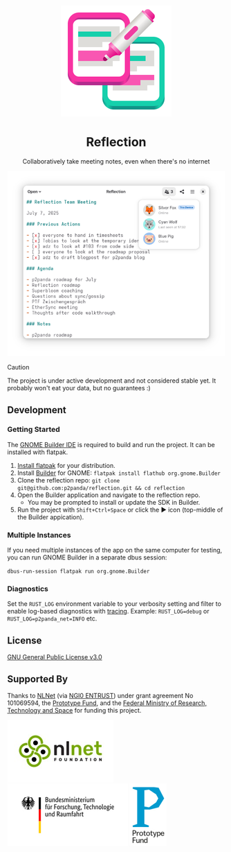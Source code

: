 <p align="center"><img src="reflection-app/data/icons/org.p2panda.reflection.svg"></p>
<h1 align="center">Reflection</h1>
<p align="center">Collaboratively take meeting notes, even when there's no internet</p>

![Reflection app screenshot](reflection-app/data/screenshots/screenshot.png)

> [!CAUTION]
> The project is under active development and not considered stable yet. It
> probably won't eat your data, but no guarantees :)

## Development

### Getting Started

The [GNOME Builder IDE](https://builder.readthedocs.io/) is required to build
and run the project. It can be installed with flatpak.

1. [Install flatpak](https://flatpak.org/setup/) for your distribution.
2. Install [Builder](https://flathub.org/apps/org.gnome.Builder) for GNOME:
    `flatpak install flathub org.gnome.Builder`
3. Clone the reflection repo:
    `git clone git@github.com:p2panda/reflection.git && cd reflection`
4. Open the Builder application and navigate to the reflection repo.
   - You may be prompted to install or update the SDK in Builder.
5. Run the project with `Shift+Ctrl+Space` or click the ► icon (top-middle of
   the Builder appication).

### Multiple Instances

If you need multiple instances of the app on the same computer for testing, you
can run GNOME Builder in a separate dbus session:

`dbus-run-session flatpak run org.gnome.Builder`

### Diagnostics

Set the `RUST_LOG` environment variable to your verbosity setting and filter to
enable log-based diagnostics with [tracing](https://docs.rs/tracing). Example:
`RUST_LOG=debug` or `RUST_LOG=p2panda_net=INFO` etc.

## License

[GNU General Public License v3.0](COPYING)

## Supported By

Thanks to [NLNet](https://nlnet.nl) (via [NGI0
ENTRUST](https://nlnet.nl/project/P2Panda-groups/)) under grant agreement No
101069594, the [Prototype Fund](https://www.prototypefund.de/), and the
[Federal Ministry of Research, Technology and Space](https://www.bmbf.de/EN/)
for funding this project.

![Nlnet Logo](assets/logo-nlnet.jpg)
![Ministry Logo](assets/logo-bmftr.jpg)
![Prototype Fund Logo](assets/logo-prototypefund.jpg)
